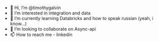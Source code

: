 - 👋 Hi, I’m @timothygalvin
- 👀 I’m interested in integration and data
- 🌱 I’m currently learning Databricks and how to speak russian (yeah, i know...)
- 💞️ I’m looking to collaborate on Async-api
- 📫 How to reach me - linkedin

<!---
timothygalvin/timothygalvin is a ✨ special ✨ repository because its `README.md` (this file) appears on your GitHub profile.
You can click the Preview link to take a look at your changes.
--->
